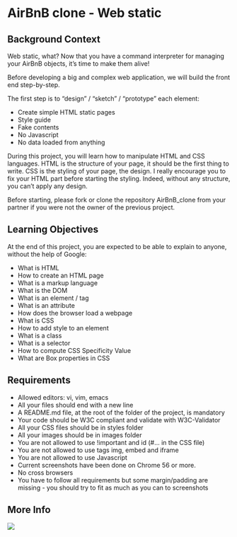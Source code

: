 # AirBnB clone - Web static

## Background Context

Web static, what?
Now that you have a command interpreter for managing your AirBnB objects, it’s time to make them alive!

Before developing a big and complex web application, we will build the front end step-by-step.

The first step is to “design” / “sketch” / “prototype” each element:

*   Create simple HTML static pages
*   Style guide
*   Fake contents
*   No Javascript
*   No data loaded from anything

During this project, you will learn how to manipulate HTML and CSS languages. HTML is the structure of your page, it should be the first thing to write. CSS is the styling of your page, the design. I really encourage you to fix your HTML part before starting the styling. Indeed, without any structure, you can’t apply any design.

Before starting, please fork or clone the repository AirBnB_clone from your partner if you were not the owner of the previous project.

## Learning Objectives
At the end of this project, you are expected to be able to explain to anyone, without the help of Google:

*   What is HTML
*   How to create an HTML page
*   What is a markup language
*   What is the DOM
*   What is an element / tag
*   What is an attribute
*   How does the browser load a webpage
*   What is CSS
*   How to add style to an element
*   What is a class
*   What is a selector
*   How to compute CSS Specificity Value
*   What are Box properties in CSS

## Requirements
*   Allowed editors: vi, vim, emacs
*   All your files should end with a new line
*   A README.md file, at the root of the folder of the project, is mandatory
*   Your code should be W3C compliant and validate with W3C-Validator
*   All your CSS files should be in styles folder
*   All your images should be in images folder
*   You are not allowed to use !important and id (#... in the CSS file)
*   You are not allowed to use tags img, embed and iframe
*   You are not allowed to use Javascript
*   Current screenshots have been done on Chrome 56 or more.
*   No cross browsers
*   You have to follow all requirements but some margin/padding are missing - you should try to fit as much as you can to screenshots

## More Info
![](https://media.discordapp.net/attachments/1130868842197962864/1173545914925846548/hbnb_step1.png?ex=656458cd&is=6551e3cd&hm=ea9ba870cca928b9eebba6063f2850af2499db286c5bdba9db8a06c57c4eeb40&=&width=1240&height=660)
